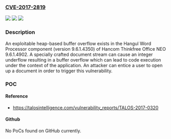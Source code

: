 ### [CVE-2017-2819](https://cve.mitre.org/cgi-bin/cvename.cgi?name=CVE-2017-2819)
![](https://img.shields.io/static/v1?label=Product&message=Hangul%20Word%20Processor%20in%20Thinkfree%20Office%20NEO%20Trial%20Word&color=blue)
![](https://img.shields.io/static/v1?label=Version&message=n%2Fa&color=blue)
![](https://img.shields.io/static/v1?label=Vulnerability&message=heap-based%20buffer%20overflow&color=brighgreen)

### Description

An exploitable heap-based buffer overflow exists in the Hangul Word Processor component (version 9.6.1.4350) of Hancom Thinkfree Office NEO 9.6.1.4902. A specially crafted document stream can cause an integer underflow resulting in a buffer overflow which can lead to code execution under the context of the application. An attacker can entice a user to open up a document in order to trigger this vulnerability.

### POC

#### Reference
- https://talosintelligence.com/vulnerability_reports/TALOS-2017-0320

#### Github
No PoCs found on GitHub currently.

